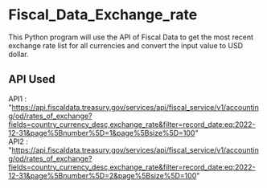 # Fiscal_Data_Exchange_rate
This Python program will use the API of Fiscal Data to get the most recent exchange rate list for all currencies and convert the input value to USD dollar.

## API Used
API1 : "https://api.fiscaldata.treasury.gov/services/api/fiscal_service/v1/accounting/od/rates_of_exchange?fields=country_currency_desc,exchange_rate&filter=record_date:eq:2022-12-31&page%5Bnumber%5D=1&page%5Bsize%5D=100" \
API2 : "https://api.fiscaldata.treasury.gov/services/api/fiscal_service/v1/accounting/od/rates_of_exchange?fields=country_currency_desc,exchange_rate&filter=record_date:eq:2022-12-31&page%5Bnumber%5D=2&page%5Bsize%5D=100"
